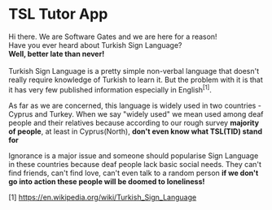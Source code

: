 # TSL Tutor App

Hi there. We are Software Gates and we are here for a reason!<br>
Have you ever heard about Turkish Sign Language?<br>
<b>Well, better late than never!</b><br>
<br>
Turkish Sign Language is a pretty simple non-verbal language that doesn't really require knowledge of Turkish to learn it. But the problem with it is that it has very few published information especially in English<sup>[1]</sup>.<br>
<p>
As far as we are concerned, this language is widely used in two countries - Cyprus and Turkey. When we say "widely used" we mean used among deaf people and their relatives because according to our rough survey <b>majority of people</b>, at least in Cyprus(North), <b>don't even know what TSL(TID) stand for</b>
</p>
Ignorance is a major issue and someone should popularise Sign Language in these countries because deaf people lack basic social needs.
They can't find friends, can't find love, can't even talk to a random person <b>if we don't go into action these people will be doomed to loneliness!</b>

[1] https://en.wikipedia.org/wiki/Turkish_Sign_Language

